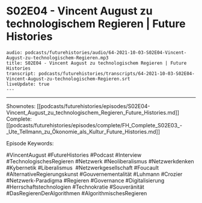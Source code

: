 # S02E04 - Vincent August zu technologischem Regieren | Future Histories

```audio-note
audio: podcasts/futurehistories/audio/64-2021-10-03-S02E04-Vincent-August-zu-technologischem-Regieren.mp3
title: S02E04 - Vincent August zu technologischem Regieren | Future Histories
transcript: podcasts/futurehistories/transcripts/64-2021-10-03-S02E04-Vincent-August-zu-technologischem-Regieren.srt
liveUpdate: true
---

```
---

Shownotes: [[podcasts/futurehistories/episodes/S02E04-Vincent_August_zu_technologischem_Regieren_Future_Histories.md]]
Complete: [[podcasts/futurehistories/episodes/complete/FH_Complete_S02E03_-_Ute_Tellmann_zu_Ökonomie_als_Kultur_Future_Histories.md]]


Episode Keywords:

#VincentAugust #FutureHistories #Podcast #Interview #TechnologischesRegieren #Netzwerk #Neoliberalismus #Netzwerkdenken #Kybernetik #Liberalismus  #Netzwerkgesellschaft #Foucault #AlternativeRegierungskunst #Gouvernementalität #Luhmann #Crozier #Netzwerk-Paradigma #Regieren #Governance #Digitalisierung #Herrschaftstechnologien #Technokratie #Souveränität #DasRegierenDerAlgorithmen #AlgorithmischesRegieren

